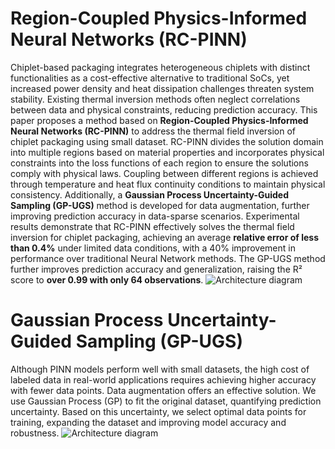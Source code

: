 # Region-Coupled Physics-Informed Neural Networks (RC-PINN)
Chiplet-based packaging integrates heterogeneous chiplets with distinct functionalities as a cost-effective alternative to traditional SoCs, yet increased power density and heat dissipation challenges threaten system stability. Existing thermal inversion methods often neglect correlations between data and physical constraints, reducing prediction accuracy. This paper proposes a method based on **Region-Coupled Physics-Informed Neural Networks (RC-PINN)** to address the thermal field inversion of chiplet packaging using small dataset. RC-PINN divides the solution domain into multiple regions based on material properties and incorporates physical constraints into the loss functions of each region to ensure the solutions comply with physical laws. Coupling between different regions is achieved through temperature and heat flux continuity conditions to maintain physical consistency.  Additionally, a **Gaussian Process Uncertainty-Guided Sampling (GP-UGS)** method is developed for data augmentation, further improving prediction accuracy in data-sparse scenarios. Experimental results demonstrate that RC-PINN effectively solves the thermal field inversion for chiplet packaging, achieving an average **relative error of less than 0.4%** under limited data conditions, with a 40% improvement in performance over traditional Neural Network methods. The GP-UGS method further improves prediction accuracy and generalization, raising the R² score to **over 0.99 with only 64 observations**.
![Architecture diagram](https://github.com/YupengQI99/RC-PINN-YuPeng-DengPan/blob/main/FIG/Architecture%20diagram.png)
# Gaussian Process Uncertainty-Guided Sampling (GP-UGS)
Although PINN models perform well with small datasets, the high cost of labeled data in real-world applications requires achieving higher accuracy with fewer data points. Data augmentation offers an effective solution. We use Gaussian Process (GP) to fit the original dataset, quantifying prediction uncertainty. Based on this uncertainty, we select optimal data points for training, expanding the dataset and improving model accuracy and robustness.
![Architecture diagram](https://github.com/YupengQI99/RC-PINN-YuPeng-DengPan/blob/main/FIG/Flow%20chart.png)